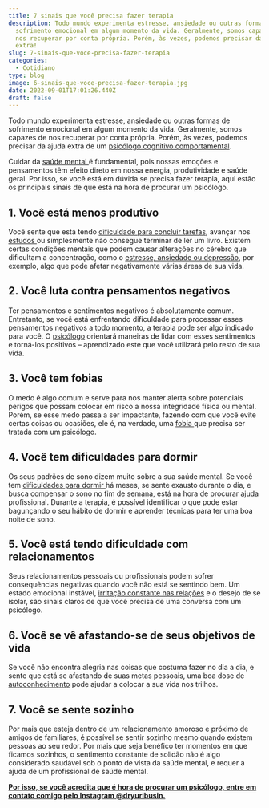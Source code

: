 ```yaml
---
title: 7 sinais que você precisa fazer terapia
description: Todo mundo experimenta estresse, ansiedade ou outras formas de
  sofrimento emocional em algum momento da vida. Geralmente, somos capazes de
  nos recuperar por conta própria. Porém, às vezes, podemos precisar da ajuda
  extra!
slug: 7-sinais-que-voce-precisa-fazer-terapia
categories:
  - Cotidiano
type: blog
image: 6-sinais-que-voce-precisa-fazer-terapia.jpg
date: 2022-09-01T17:01:26.440Z
draft: false
---
```


Todo mundo experimenta estresse, ansiedade ou outras formas de sofrimento emocional em algum momento da vida. Geralmente, somos capazes de nos recuperar por conta própria. Porém, às vezes, podemos precisar da ajuda extra de um [psicólogo cognitivo comportamental](https://yuribusin.com.br/).

Cuidar da [saúde mental ](/inteligencia-emocional-voce-sabe-o-que-e/)é fundamental, pois nossas emoções e pensamentos têm efeito direto em nossa energia, produtividade e saúde geral. Por isso, se você está em dúvida se precisa fazer terapia, aqui estão os principais sinais de que está na hora de procurar um psicólogo.

## 1. Você está menos produtivo

Você sente que está tendo [dificuldade para concluir tarefas](/como-psicologia-pode-ajudar-no-crescimento-profissional/), avançar nos [estudos ](/5-dicas-para-controlar-ansiedade-no-vestibular/)ou simplesmente não consegue terminar de ler um livro. Existem certas condições mentais que podem causar alterações no cérebro que dificultam a concentração, como o [estresse, ansiedade ou depressão](/diferenca-estresse-ansiedade-depressao/), por exemplo, algo que pode afetar negativamente várias áreas de sua vida.

## 2. Você luta contra pensamentos negativos

Ter pensamentos e sentimentos negativos é absolutamente comum. Entretanto, se você está enfrentando dificuldade para processar esses pensamentos negativos a todo momento, a terapia pode ser algo indicado para você. O [psicólogo](https://yuribusin.com.br/pra-que-serve-um-psicologo-clinico/) orientará maneiras de lidar com esses sentimentos e torná-los positivos – aprendizado este que você utilizará pelo resto de sua vida.

## 3. Você tem fobias

O medo é algo comum e serve para nos manter alerta sobre potenciais perigos que possam colocar em risco a nossa integridade física ou mental. Porém, se esse medo passa a ser impactante, fazendo com que você evite certas coisas ou ocasiões, ele é, na verdade, uma [fobia ](/como-e-desenvolvida-uma-fobia/)que precisa ser tratada com um psicólogo.

## 4. Você tem dificuldades para dormir

Os seus padrões de sono dizem muito sobre a sua saúde mental. Se você tem [dificuldades para dormir ](/por-que-uma-pessoa-com-insonia-deve-procurar-um-psicologo/)há meses, se sente exausto durante o dia, e busca compensar o sono no fim de semana, está na hora de procurar ajuda profissional. Durante a terapia, é possível identificar o que pode estar bagunçando o seu hábito de dormir e aprender técnicas para ter uma boa noite de sono.

## 5. Você está tendo dificuldade com relacionamentos

Seus relacionamentos pessoais ou profissionais podem sofrer consequências negativas quando você não está se sentindo bem. Um estado emocional instável, [irritação constante nas relações](/como-superar-termino-de-um-namoro/) e o desejo de se isolar, são sinais claros de que você precisa de uma conversa com um psicólogo.

## 6. Você se vê afastando-se de seus objetivos de vida

Se você não encontra alegria nas coisas que costuma fazer no dia a dia, e sente que está se afastando de suas metas pessoais, uma boa dose de [autoconhecimento](https://yuribusin.com.br/autoconhecimento-no-desenvolvimento-pessoal/) pode ajudar a colocar a sua vida nos trilhos.

## 7. Você se sente sozinho

Por mais que esteja dentro de um relacionamento amoroso e próximo de amigos de familiares, é possível se sentir sozinho mesmo quando existem pessoas ao seu redor. Por mais que seja benéfico ter momentos em que ficamos sozinhos, o sentimento constante de solidão não é algo considerado saudável sob o ponto de vista da saúde mental, e requer a ajuda de um profissional de saúde mental.

**[Por isso, se você acredita que é hora de procurar um psicólogo, entre em contato comigo pelo Instagram @dryuribusin.](https://www.instagram.com/dryuribusin/)**
